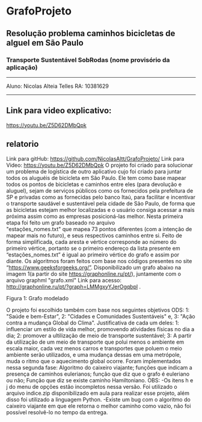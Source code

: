 # GrafoProjeto
## Resolução problema caminhos bicicletas de alguel em São Paulo
### Transporte Sustentável SobRodas (nome provisório da aplicação)
_____________________________________________________________________
Aluno: Nicolas Alteia Telles
RA: 10381629
_____________________________________________________________________
## Link para video explicativo:
https://youtu.be/Z5D62DMbQpk
## relatorio

Link para gitHub: https://github.com/NicolasAltt/GrafoProjeto/ 
Link para Video: https://youtu.be/Z5D62DMbQpk
O projeto foi criado para solucionar um problema de logística de outro aplicativo cujo foi criado para juntar todos os aluguéis de bicicleta em São Paulo. Ele tem como base mapear todos os pontos de bicicletas e caminhos  entre eles (para devolução e aluguel), sejam de serviços públicos como os  fornecidos pela prefeitura de SP e privadas como as fornecidas pelo banco Itaú,  para facilitar e incentivar o transporte saudável e sustentável pela cidade de São  Paulo, de forma que as bicicletas estejam melhor localizadas e o usuário consiga  acessar a mais próxima assim como as empresas posicioná-las melhor. Nesta primeira etapa foi feito um grafo baseado no arquivo  
"estações_nomes.txt" que mapea 73 pontos diferentes (com a intenção de mapear  mais no futuro), e seus respectivos caminhos entre si. Feito de forma simplificada, cada aresta e vértice corresponde ao número do primeiro vértice, portanto se o primeiro endereço da lista presente em “estações_nomes.txt” é igual ao primeiro vértice do grafo e assim por diante.
Os algoritmos foram feitos com base nos códigos presentes no site “https://www.geeksforgeeks.org/”.
Disponibilizado um grafo  abaixo na imagem 1(a partir do site https://graphonline.ru/pt/), juntamente com o  arquivo graphml "grafo.xml" Link para acesso:  
http://graphonline.ru/pt/?graph=LMMgxyYJerOgqbpl . 

Figura 1: Grafo modelado


O projeto foi escolhido também com base nos seguintes objetivos ODS: 1:  "Saúde e bem-Estar", 2: "Cidades e Comunidades Sustentáveis" e, 3: "Ação contra  a mudança Global do Clima". Justificativa de cada um deles: 1: influenciar um estilo  de vida melhor, promovendo atividades físicas no dia a dia; 2: promover a ultilização  de meio de transporte sustentável; 3: A partir da utilização de um meio de transporte  que polui menos o ambiente em escala maior, cada vez menos carros e transportes  que poluem o meio ambiente serão utilizados, e uma mudança dessas em uma  metrópole, muda o ritmo que o aquecimento global ocorre. 
Foram implementados nessa segunda fase: Algoritmo do caixeiro viajante; funções que indicam a presença de caminhos eulerianos; função que diz que o grafo é euleriano ou não; Função que diz se existe caminho Hamiltoniano.
OBS:
-Os itens h e j do menu de opções estão incompletos nessa versão. Foi utilizado o arquivo indice.zip disponibilizado em aula para realizar esse  projeto, além disso foi utilizado a linguagem Python. 
-Existe um bug com o algoritmo do caixeiro viajante em que ele retorna o melhor caminho como vazio, não foi possível resolvê-lo no tempo da entrega.
